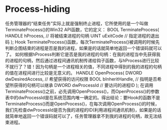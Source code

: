 # Process-hiding
任务管理器的“结束任务”实际上就是强制终止进程，它所使用的是一个叫做TerminateProcess()的Win32 API函数，它的定义：
BOOL TerminateProcess(
HANDLE hProcess, // 将被结束进程的句柄
UINT uExitCode // 指定进程的退出码
);
Hook TerminateProcess()函数，每次TerminateProcess()被调用的时候先判断企图结束的进程是否是我的进程，如果是的话就简单地返回一个错误码就可以了。
如何根据hProcess判断它是否是我的进程的句柄：在我的进程当中先获得我的进程的句柄，然后通过进程间通讯机制传递给钩子函数，与hProcess进行比较不就行了？错！因为句柄是一个进程相关的值，不同进程中得到的我的进程的句柄的值在进程间进行比较是无意义的。
HANDLE OpenProcess(
DWORD dwDesiredAccess, // 希望获得的访问权限
BOOL bInheritHandle, // 指明是否希望所获得的句柄可以继承
DWORD dwProcessId // 要访问的进程ID
);
在调用TerminateProcess()之前，必先调用OpenProcess()，而OpenProcess()的参数表中的dwProcessId是在系统范围内唯一确定的。得出结论：要Hook的函数不是TerminateProcess()而是OpenProcess()，在每次调用OpenProcess()的时候，我们先检查dwProcessId是否为我的进程的ID(利用进程间通讯机制)，如果是的话就简单地返回一个错误码就可以了，任务管理器拿不到我的进程的句柄，故无法结束进程。
